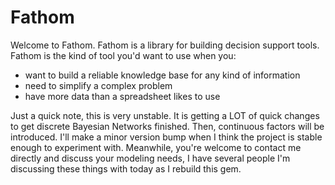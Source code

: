 Fathom
======

Welcome to Fathom.  Fathom is a library for building decision support tools.  Fathom is the kind of tool you'd want to use when you:

* want to build a reliable knowledge base for any kind of information
* need to simplify a complex problem
* have more data than a spreadsheet likes to use

Just a quick note, this is very unstable.  It is getting a LOT of quick changes to get discrete Bayesian Networks finished.  Then, continuous factors will be introduced.  I'll make a minor version bump when I think the project is stable enough to experiment with.  Meanwhile, you're welcome to contact me directly and discuss your modeling needs, I have several people I'm discussing these things with today as I rebuild this gem.
